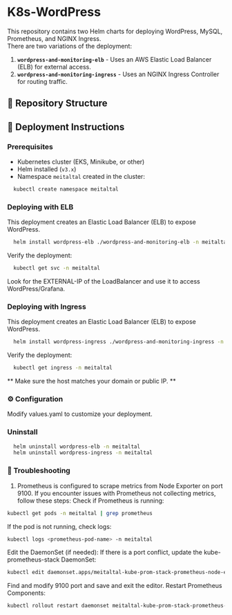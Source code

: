 # K8s-WordPress
This repository contains two Helm charts for deploying WordPress, MySQL, Prometheus, and NGINX Ingress.  
There are two variations of the deployment:

1. **`wordpress-and-monitoring-elb`** - Uses an AWS Elastic Load Balancer (ELB) for external access.
2. **`wordpress-and-monitoring-ingress`** - Uses an NGINX Ingress Controller for routing traffic.

## 📂 Repository Structure


## 🚀 Deployment Instructions

### Prerequisites
- Kubernetes cluster (EKS, Minikube, or other)
- Helm installed (`v3.x`)
- Namespace `meitaltal` created in the cluster:
```sh
  kubectl create namespace meitaltal
```
### Deploying with ELB
This deployment creates an Elastic Load Balancer (ELB) to expose WordPress.
```sh
  helm install wordpress-elb ./wordpress-and-monitoring-elb -n meitaltal
```
Verify the deployment:
```sh
  kubectl get svc -n meitaltal
```
Look for the EXTERNAL-IP of the LoadBalancer and use it to access WordPress/Grafana.

### Deploying with Ingress
This deployment creates an Elastic Load Balancer (ELB) to expose WordPress.
```sh
  helm install wordpress-ingress ./wordpress-and-monitoring-ingress -n meitaltal
```
Verify the deployment:
```sh
  kubectl get ingress -n meitaltal
```
** Make sure the host matches your domain or public IP. ** 

### ⚙️ Configuration 
Modify values.yaml to customize your deployment.

### Uninstall 
```sh
  helm uninstall wordpress-elb -n meitaltal
  helm uninstall wordpress-ingress -n meitaltal
```
### 🔧 Troubleshooting
1. Prometheus is configured to scrape metrics from Node Exporter on port 9100.
If you encounter issues with Prometheus not collecting metrics, follow these steps:
Check if Prometheus is running:
```sh
kubectl get pods -n meitaltal | grep prometheus
```
If the pod is not running, check logs:
```sh
kubectl logs <prometheus-pod-name> -n meitaltal
```
Edit the DaemonSet (if needed):
If there is a port conflict, update the kube-prometheus-stack DaemonSet:
```sh
kubectl edit daemonset.apps/meitaltal-kube-prom-stack-prometheus-node-exporter
```
Find and modify 9100 port and save and exit the editor.
Restart Prometheus Components:
```sh
kubectl rollout restart daemonset meitaltal-kube-prom-stack-prometheus-node-exporter -n meitaltal
```

